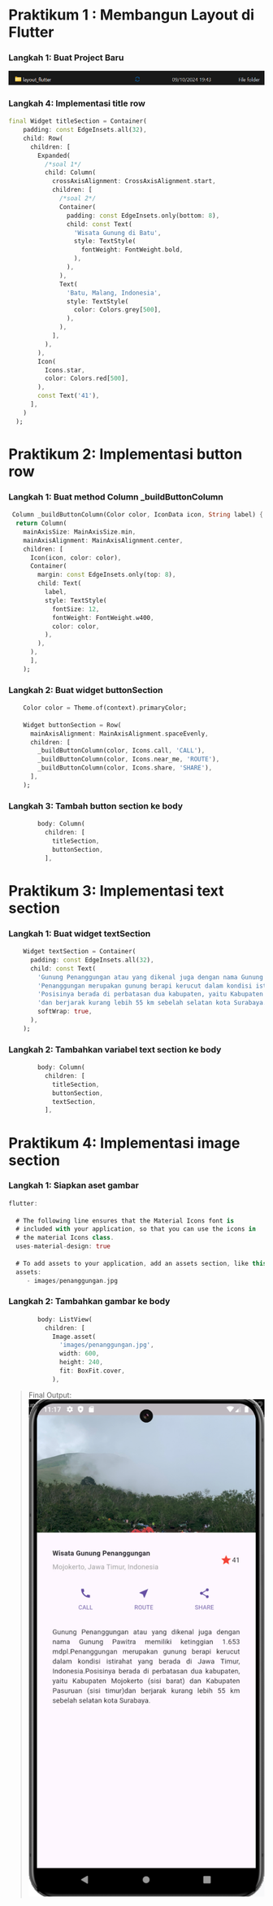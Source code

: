 # Praktikum 1 : Membangun Layout di Flutter
### **Langkah 1: Buat Project Baru**
![alt text](../images/image.png)
### **Langkah 4: Implementasi title row**
```dart
final Widget titleSection = Container(
    padding: const EdgeInsets.all(32),
    child: Row(
      children: [
        Expanded(
          /*soal 1*/
          child: Column(
            crossAxisAlignment: CrossAxisAlignment.start,
            children: [
              /*soal 2*/
              Container(
                padding: const EdgeInsets.only(bottom: 8),
                child: const Text(
                  'Wisata Gunung di Batu',
                  style: TextStyle(
                    fontWeight: FontWeight.bold,
                  ),
                ),
              ),
              Text(
                'Batu, Malang, Indonesia',
                style: TextStyle(
                  color: Colors.grey[500],
                ),
              ),
            ],
          ),
        ),
        Icon(
          Icons.star,
          color: Colors.red[500],
        ),
        const Text('41'),
      ],
    )
  );
``` 
# Praktikum 2: Implementasi button row
### **Langkah 1: Buat method Column _buildButtonColumn**
```dart
 Column _buildButtonColumn(Color color, IconData icon, String label) {
  return Column(
    mainAxisSize: MainAxisSize.min,
    mainAxisAlignment: MainAxisAlignment.center,
    children: [
      Icon(icon, color: color),
      Container(
        margin: const EdgeInsets.only(top: 8),
        child: Text(
          label,
          style: TextStyle(
            fontSize: 12,
            fontWeight: FontWeight.w400,
            color: color,
          ),
        ),
      ),
      ],
    );
```
### **Langkah 2: Buat widget buttonSection**
```dart
    Color color = Theme.of(context).primaryColor;

    Widget buttonSection = Row(
      mainAxisAlignment: MainAxisAlignment.spaceEvenly,
      children: [
        _buildButtonColumn(color, Icons.call, 'CALL'),
        _buildButtonColumn(color, Icons.near_me, 'ROUTE'),
        _buildButtonColumn(color, Icons.share, 'SHARE'),
      ],
    );
```
### **Langkah 3: Tambah button section ke body**
```dart
        body: Column(
          children: [
            titleSection,
            buttonSection,
          ],
```
# Praktikum 3: Implementasi text section
### **Langkah 1: Buat widget textSection**
```dart
    Widget textSection = Container(
      padding: const EdgeInsets.all(32),
      child: const Text(
        'Gunung Penanggungan atau yang dikenal juga dengan nama Gunung Pawitra memiliki ketinggian 1.653 mdpl.'
        'Penanggungan merupakan gunung berapi kerucut dalam kondisi istirahat yang berada di Jawa Timur, Indonesia.'
        'Posisinya berada di perbatasan dua kabupaten, yaitu Kabupaten Mojokerto (sisi barat) dan Kabupaten Pasuruan (sisi timur)' 
        'dan berjarak kurang lebih 55 km sebelah selatan kota Surabaya.',
        softWrap: true,
      ),
    );
```
### **Langkah 2: Tambahkan variabel text section ke body**
```dart
        body: Column(
          children: [
            titleSection,
            buttonSection,
            textSection,
          ],
```
# Praktikum 4: Implementasi image section
### **Langkah 1: Siapkan aset gambar**
```dart
flutter:

  # The following line ensures that the Material Icons font is
  # included with your application, so that you can use the icons in
  # the material Icons class.
  uses-material-design: true

  # To add assets to your application, add an assets section, like this:
  assets:
     - images/penanggungan.jpg
```
### **Langkah 2: Tambahkan gambar ke body**
```dart
        body: ListView(
          children: [
            Image.asset(
              'images/penanggungan.jpg',
              width: 600,
              height: 240,
              fit: BoxFit.cover,
            ),
```
> Final Output:\
![alt text](../images/image-2.png)
